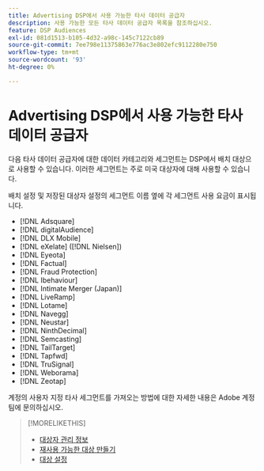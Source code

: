 ```yaml
---
title: Advertising DSP에서 사용 가능한 타사 데이터 공급자
description: 사용 가능한 모든 타사 데이터 공급자 목록을 참조하십시오.
feature: DSP Audiences
exl-id: 081d1513-b105-4d32-a98c-145c7122cb89
source-git-commit: 7ee798e11375863e776ac3e802efc9112280e750
workflow-type: tm+mt
source-wordcount: '93'
ht-degree: 0%

---
```


<!-- feature: audiences -->

# Advertising DSP에서 사용 가능한 타사 데이터 공급자

다음 타사 데이터 공급자에 대한 데이터 카테고리와 세그먼트는 DSP에서 배치 대상으로 사용할 수 있습니다. 이러한 세그먼트는 주로 미국 대상자에 대해 사용할 수 있습니다.

배치 설정 및 저장된 대상자 설정의 세그먼트 이름 옆에 각 세그먼트 사용 요금이 표시됩니다.

* [!DNL Adsquare]
* [!DNL digitalAudience]
* [!DNL DLX Mobile]
* [!DNL eXelate] ([!DNL Nielsen])
* [!DNL Eyeota]
* [!DNL Factual]
* [!DNL Fraud Protection]
* [!DNL Ibehaviour]
* [!DNL Intimate Merger (Japan)]
* [!DNL LiveRamp]
* [!DNL Lotame]
* [!DNL Navegg]
* [!DNL Neustar]
* [!DNL NinthDecimal]
* [!DNL Semcasting]
* [!DNL TailTarget]
* [!DNL Tapfwd]
* [!DNL TruSignal]
* [!DNL Weborama]
* [!DNL Zeotap]

계정의 사용자 지정 타사 세그먼트를 가져오는 방법에 대한 자세한 내용은 Adobe 계정 팀에 문의하십시오.

>[!MORELIKETHIS]
>
>* [대상자 관리 정보](audience-about.md)
>* [재사용 가능한 대상 만들기](reusable-audience-create.md)
>* [대상 설정](audience-settings.md)
